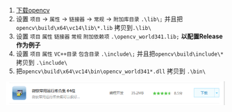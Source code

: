 1. [下载opencv](#https://sourceforge.net/projects/opencvlibrary/files/opencv-win/3.4.1/opencv-3.4.1-vc14_vc15.exe/download)
2. 设置 ` 项目 ` -> ` 属性 ` -> ` 链接器 ` -> ` 常规 ` -> ` 附加库目录 ` ` .\lib\; ` 并且把` opencv\build\x64\vc14\lib\*.lib ` 拷贝到` .\lib\ `
3. 设置 ` 项目 ` ` 属性 ` ` 链接器 ` ` 常规 ` ` 附加依赖项 ` ` .\opencv_world341.lib; ` **以配置Release作为例子**
4. 设置 ` 项目 ` ` 属性 ` ` VC++目录 ` ` 包含目录 ` ` .\include\; ` 并且把` opencv\build\include\* ` 拷贝到 ` .\include\ `
5. 把` opencv\build\x64\vc14\bin\opencv_world341*.dll ` 拷贝到 ` .\bin\ `

![修复dll](fixmeDll.png)
